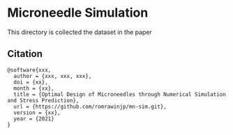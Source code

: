 # Microneedle Simulation
This directory is collected the dataset in the paper 

## Citation
```
@software{xxx,
  author = {xxx, xxx, xxx},
  doi = {xx},
  month = {xx},
  title = {Optimal Design of Microneedles through Numerical Simulation and Stress Prediction},
  url = {https://github.com/romrawinjp/mn-sim.git},
  version = {xx},
  year = {2021}
}
```
